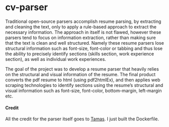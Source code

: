 # cv-parser

Traditional open-source parsers accomplish resume parsing, by extracting and cleaning the text, only to apply a rule-based approach to extract the necessary information. The approach in itself is not flawed, however these parsers tend to focus on information extraction, rather than making sure that the text is clean and well structured. Namely these resume parsers lose structural information such as font-size, font-color or tabbing and thus lose the ability to precisely identify sections (skills section, work experience section), as well as individual work experiences.

The goal of the project was to develop a resume parser that heavily relies on the structural and visual information of the resume. The final product converts the pdf resume to html (using pdf2htmlEx), and then applies web scraping technologies to identify sections using the resume’s structural and visual information such as font-size, font-color, bottom-margin, left-margin etc.

#### Credit

All the credit for the parser itself goes to [Tamas](https://github.com/orgs/motius/people/TamasNeumer). I just built the Dockerfile.

